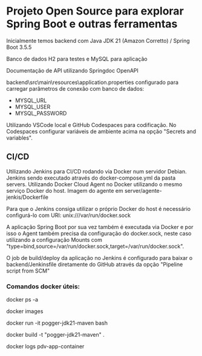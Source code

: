 # Projeto Open Source para explorar Spring Boot e outras ferramentas

Inicialmente temos backend com Java JDK 21 (Amazon Corretto) / Spring Boot 3.5.5

Banco de dados H2 para testes e MySQL para aplicação

Documentação de API utilizando Springdoc OpenAPI

backend\src\main\resources\application.properties configurado para carregar parâmetros de conexão com banco de dados:
- MYSQL_URL
- MYSQL_USER
- MYSQL_PASSWORD

Utilizando VSCode local e GitHub Codespaces para codificação. No Codespaces configurar variáveis de ambiente acima na opção "Secrets and variables".

## CI/CD
Utilizando Jenkins para CI/CD rodando via Docker num servidor Debian. Jenkins sendo executado através do docker-compose.yml da pasta servers. Utilizando Docker Cloud Agent no Docker utilizando o mesmo serviço Docker do host. Imagem do agente em server/agente-jenkis/Dockerfile

Para que o Jenkins consiga utilizar o próprio Docker do host é necessário configurá-lo com URI: unix:///var/run/docker.sock

A aplicação Spring Boot por sua vez também é executada via Docker e por isso o Agent também precisa da configuração do docker.sock, neste caso utilizando a configuração Mounts com "type=bind,source=/var/run/docker.sock,target=/var/run/docker.sock".

O job de build/deploy da aplicação no Jenkins é configurado para baixar o backend/Jenkinsfile diretamente do GitHub através da opção "Pipeline script from SCM"

### Comandos docker úteis:

docker ps -a

docker images

docker run -it pogger-jdk21-maven bash

docker build -t "pogger-jdk21-maven" .

docker logs pdv-app-container
